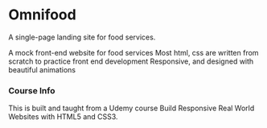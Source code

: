 # Omnifood
A single-page landing site for food services.

A mock front-end website for food services
Most html, css are written from scratch to practice front end development
Responsive, and designed with beautiful animations

### Course Info

This is built and taught from a Udemy course Build Responsive Real World Websites with HTML5 and CSS3.
